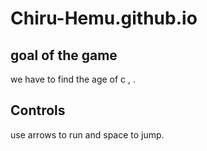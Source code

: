 # Chiru-Hemu.github.io

## goal of the game

we have to find the age of c , .

## Controls 

use arrows to run and space to jump. 
